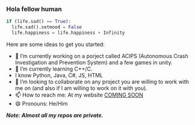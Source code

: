 ### Hola fellow human 
```python
if (life.sad() == True):
  life.sad().setmood = False
  life.happiness = life.happiness + Infinity
```

Here are some ideas to get you started:

- 🔭 I’m currently working on a porject called ACIPS (Autonomous Crash Investigation and Prevention System) and a few games in unity.
- 🌱 I’m currently learning C++/C.
- I know Python, Java, C#, JS, HTML 
- 👯 I’m looking to collaborate on any project you are willing to work with me on (and also if I am willing to work on it with you).
- 📫 How to reach me: At my website [COMING SOON](https://cooming-soon.netlify.app/)
- 😄 Pronouns: He/Him

***Note: Almost all my repos are private.***
<!--
**Aroson1/Aroson1** is a ✨ _special_ ✨ repository because its `README.md` (this file) appears on your GitHub profile.


-->
